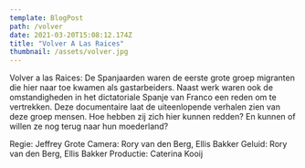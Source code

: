 ```yaml
---
template: BlogPost
path: /volver
date: 2021-03-20T15:08:12.174Z
title: "Volver A Las Raices"
thumbnail: /assets/volver.jpg
---
```

Volver a las Raices:
De Spanjaarden waren de eerste grote groep migranten die hier naar toe kwamen als gastarbeiders. Naast werk waren ook de omstandigheden in het dictatoriale Spanje van Franco een reden om te vertrekken. Deze documentaire laat de uiteenlopende verhalen zien van deze groep mensen. Hoe hebben zij zich hier kunnen redden? En kunnen of willen ze nog terug naar hun moederland?

Regie: Jeffrey Grote
Camera: Rory van den Berg, Ellis Bakker
Geluid: Rory van den Berg, Ellis Bakker
Productie: Caterina Kooij
